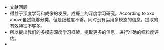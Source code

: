 - 文献回顾
- 得益于深度学习和成像的发展，成瘾上的深度学习研究。According to xxx above虽然能够分类，但是细粒度不够。同时没有运用多模态的信息，提取的有效特征不够多。
- 所以提出我们的多模态深度学习框架，提取更多的信息，进行准确的细粒度评估。
-